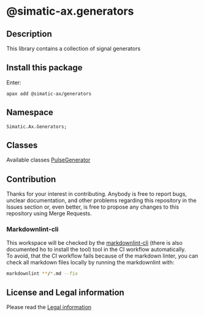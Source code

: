 # @simatic-ax.generators

## Description
This library contains a collection of signal generators

## Install this package

Enter:
```cli
apax add @simatic-ax/generators
```

## Namespace
```
Simatic.Ax.Generators;
```

## Classes

Available classes 
[PulseGenerator](docs/PulseGenerator.md)

## Contribution

Thanks for your interest in contributing. Anybody is free to report bugs, unclear documentation, and other problems regarding this repository in the Issues section or, even better, is free to propose any changes to this repository using Merge Requests.

### Markdownlint-cli

This workspace will be checked by the [markdownlint-cli](https://github.com/igorshubovych/markdownlint-cli) (there is also documented ho to install the tool) tool in the CI workflow automatically.  
To avoid, that the CI workflow fails because of the markdown linter, you can check all markdown files locally by running the markdownlint with:

```sh
markdownlint **/*.md --fix
```

## License and Legal information

Please read the [Legal information](LICENSE.md)
